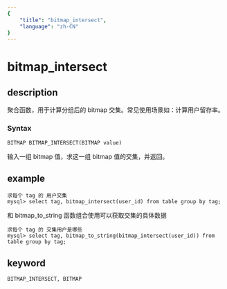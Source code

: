 ```yaml
---
{
    "title": "bitmap_intersect",
    "language": "zh-CN"
}
---
```


<!-- 
Licensed to the Apache Software Foundation (ASF) under one
or more contributor license agreements.  See the NOTICE file
distributed with this work for additional information
regarding copyright ownership.  The ASF licenses this file
to you under the Apache License, Version 2.0 (the
"License"); you may not use this file except in compliance
with the License.  You may obtain a copy of the License at

  http://www.apache.org/licenses/LICENSE-2.0

Unless required by applicable law or agreed to in writing,
software distributed under the License is distributed on an
"AS IS" BASIS, WITHOUT WARRANTIES OR CONDITIONS OF ANY
KIND, either express or implied.  See the License for the
specific language governing permissions and limitations
under the License.
-->

# bitmap_intersect
## description

聚合函数，用于计算分组后的 bitmap 交集。常见使用场景如：计算用户留存率。

### Syntax

`BITMAP BITMAP_INTERSECT(BITMAP value)`

输入一组 bitmap 值，求这一组 bitmap 值的交集，并返回。

## example

```
求每个 tag 的 用户交集
mysql> select tag, bitmap_intersect(user_id) from table group by tag;
```

和 bitmap_to_string 函数组合使用可以获取交集的具体数据

```
求每个 tag 的 交集用户是哪些
mysql> select tag, bitmap_to_string(bitmap_intersect(user_id)) from table group by tag;
```

## keyword

    BITMAP_INTERSECT, BITMAP
